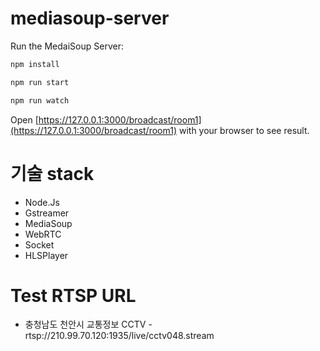 # mediasoup-server

Run the MedaiSoup Server:

```bash
npm install 

npm run start

npm run watch
```

Open [https://127.0.0.1:3000/broadcast/room1](https://127.0.0.1:3000/broadcast/room1) with your browser to see result.

# 기술 stack
- Node.Js
- Gstreamer
- MediaSoup
- WebRTC
- Socket
- HLSPlayer

# Test RTSP URL
- 충청남도 천안시 교통정보 CCTV - rtsp://210.99.70.120:1935/live/cctv048.stream